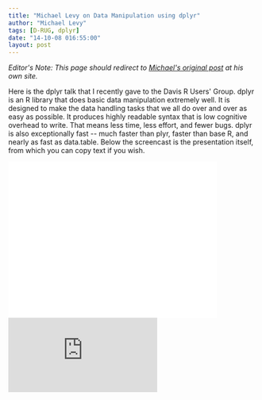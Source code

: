 ```yaml
---
title: "Michael Levy on Data Manipulation using dplyr"
author: "Michael Levy"
tags: [D-RUG, dplyr]
date: "14-10-08 016:55:00"
layout: post
--- 
```


*Editor's Note: This page should redirect to [Michael's original post](http://www.michaellevy.name/blog/dplyr-data-manipulation-in-r-made-easy) at his own site.*

Here is the dplyr talk that I recently gave to the Davis R Users' Group. dplyr is an R library that does basic data manipulation extremely well. It is designed to make the data handling tasks that we all do over and over as easy as possible. It produces highly readable syntax that is low cognitive overhead to write. That means less time, less effort, and fewer bugs. dplyr is also exceptionally fast -- much faster than plyr, faster than base R, and nearly as fast as data.table. Below the screencast is the presentation itself, from which you can copy text if you wish.

<iframe width="420" height="315" src="//www.youtube.com/embed/KCKBmWsRQko" frameborder="0" allowfullscreen></iframe>

<div class="rpres" style="padding-bottom: 110%;"><iframe src="http://www.michaellevy.name/files/theme/dplyr_levy.html#/"
frameborder="0" marginwidth="0" marginheight="0"></iframe></div>


